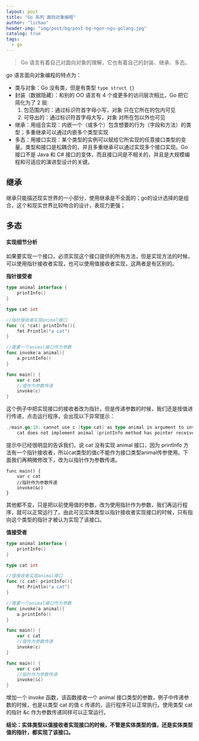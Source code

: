 ```yaml
---
layout: post
title: "Go 系列 面向对象编程"
author: "lichao"
header-img: "img/post/bg/post-bg-ngon-ngu-golang.jpg"
catalog: true
tags:
  - go
---
```


> Go 语言有着自己对面向对象的理解，它也有着自己的封装、继承、多态。

go 语言面向对象编程的特点为：
- 类与对象：Go 没有类，但是有类型 ```type struct {}```
- 封装（数据隐藏）：和别的 OO 语言有 4 个或更多的访问层次相比，Go 把它简化为了 2 层:
    1. 包范围内的：通过标识符首字母小写，对象 只在它所在的包内可见
    2. 可导出的：通过标识符首字母大写，对象 对所在包以外也可见
- 继承：用组合实现：内嵌一个（或多个）包含想要的行为（字段和方法）的类型；多重继承可以通过内嵌多个类型实现
- 多态：用接口实现：某个类型的实例可以赋给它所实现的任意接口类型的变量。类型和接口是松耦合的，并且多重继承可以通过实现多个接口实现。Go 接口不是 Java 和 C# 接口的变体，而且接口间是不相关的，并且是大规模编程和可适应的演进型设计的关键。

## 继承
继承只能描述现实世界的一小部分，使用继承是不全面的；go的设计选择的是组合，这个和现实世界比较吻合的设计，表现力更强；

## 多态

#### 实现细节分析
如果要实现一个接口，必须实现这个接口提供的所有方法，但是实现方法的时候，可以使用指针接收者实现，也可以使用值接收者实现，这两者是有区别的。

**指针接受者**

```go
type animal interface {
	printInfo()
}

type cat int

//指针接收者实现animal接口
func (c *cat) printInfo(){
	fmt.Println("a cat")
}

//需要一个animal接口作为参数
func invoke(a animal){
	a.printInfo()
}

func main() {
	var c cat
	//值作为参数传递
	invoke(c)
}
```
这个例子中把实现接口的接收者改为指针，但是传递参数的时候，我们还是按值进行传递，点击运行程序，会出现以下异常提示：
```go
./main.go:10: cannot use c (type cat) as type animal in argument to invoke:
	cat does not implement animal (printInfo method has pointer receiver)
```

提示中已经很明显的告诉我们，说 cat 没有实现 animal 接口，因为 printInfo 方法有一个指针接收者，所以cat类型的值c不能作为接口类型animal传参使用。下面我们再稍微修改下，改为以指针作为参数传递。
```
func main() {
	var c cat
	//指针作为参数传递
	invoke(&c)
}
```
其他都不变，只是把以前使用值的参数，改为使用指针作为参数，我们再运行程序，就可以正常运行了。由此可见实体类型以指针接收者实现接口的时候，只有指向这个类型的指针才被认为实现了该接口。

**值接受者**
```go
type animal interface {
	printInfo()
}

type cat int

//值接收者实现animal接口
func (c cat) printInfo(){
	fmt.Println("a cat")
}

//需要一个animal接口作为参数
func invoke(a animal){
	a.printInfo()
}
```

```go
func main() {
	var c cat
	//值作为参数传递
	invoke(c)
}

func main() {
	var c cat
	//指针作为参数传递
	invoke(&c)
}
```

增加一个 invoke 函数，该函数接收一个 animal 接口类型的参数，例子中传递参数的时候，也是以类型 cat 的值 c 传递的，运行程序可以正常执行。使用类型 cat 的指针 &c 作为参数传递同样可以正常运行。

**结论：实体类型以值接收者实现接口的时候，不管是实体类型的值，还是实体类型值的指针，都实现了该接口。**



